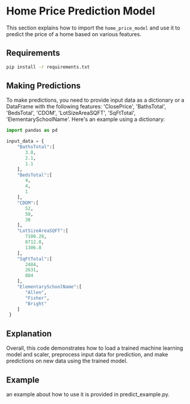 # Home Price Prediction Model

This section explains how to import the `home_price_model` and use it to predict the price of a home based on various features.

## Requirements


```bash
pip install -r requirements.txt 
```

## Making Predictions 

To make predictions, you need to provide input data as a dictionary or a DataFrame with the following features: 'ClosePrice', 'BathsTotal', 'BedsTotal', 'CDOM', 'LotSizeAreaSQFT', 'SqFtTotal', 'ElementarySchoolName'. Here's an example using a dictionary:

```python
import pandas as pd

input_data = {
    "BathsTotal":[
       3.0,
       2.1,
       1.1
    ],
    "BedsTotal":[
       4,
       4,
       1
    ],
    "CDOM":[
       52,
       58,
       38
    ],
    "LotSizeAreaSQFT":[
       7100.28,
       8712.0,
       1306.8
    ],
    "SqFtTotal":[
       2484,
       2631,
       884
    ],
    "ElementarySchoolName":[
       "Allen",
       "Fisher",
       "Bright"
    ]
 }

```
## Explanation

Overall, this code demonstrates how to load a trained machine learning model and scaler, preprocess input data for prediction, and make predictions on new data using the trained model.


## Example

an example about how to use it is provided in predict_example.py.